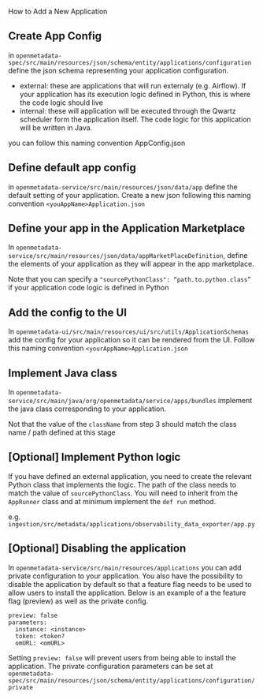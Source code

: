 How to Add a New Application

## Create App Config

in `openmetadata-spec/src/main/resources/json/schema/entity/applications/configuration` define the json schema representing your application configuration.
- external: these are applications that will run externaly (e.g. Airflow). If your application has its execution logic defined in Python, this is where the code logic should live
- internal: these will application will be executed through the Qwartz scheduler form the application itself. The code logic for this application will be written in Java.

you can follow this naming convention <yourAppName>AppConfig.json


## Define default app config

in `openmetadata-service/src/main/resources/json/data/app` define the default setting of your application. Create a new json following this naming convention `<youAppName>Application.json`

## Define your app in the Application Marketplace

In `openmetadata-service/src/main/resources/json/data/appMarketPlaceDefinition`, define the elements of your application as they will appear in the app marketplace.

Note that you can specify a `"sourcePythonClass": “path.to.python.class”` if your application code logic is defined in Python

## Add the config to the UI

In `openmetadata-ui/src/main/resources/ui/src/utils/ApplicationSchemas` add the config for your application so it can be rendered from the UI. Follow this naming convention `<yourAppName>Application.json`

## Implement Java class
In `openmetadata-service/src/main/java/org/openmetadata/service/apps/bundles` implement the java class corresponding to your application.

Not that the value of the `className` from step 3 should match the class name / path defined at this stage

## [Optional] Implement Python logic
If you have defined an external application, you need to create the relevant Python class that implements the logic. The path of the class needs to match the value of `sourcePythonClass`. You will need to inherit from the `AppRunner` class and at minimum implement the `def run` method.

e.g. `ingestion/src/metadata/applications/observability_data_exporter/app.py`

## [Optional] Disabling the application
In `openmetadata-service/src/main/resources/applications` you can add private configuration to your application. You also have the possibility to disable the application by default so that a feature flag needs to be used to allow users to install the application. Below is an example of a the feature flag (preview) as well as the private config.

```
preview: false
parameters:
  instance: <instance>
  token: <token?
  omURL: <omURL>
```

Setting `preview: false` will prevent users from being able to install the application. The private configuration parameters can be set at `openmetadata-spec/src/main/resources/json/schema/entity/applications/configuration/private`

